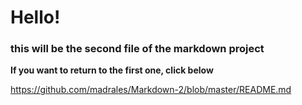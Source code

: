 # Hello!
###
### this will be the second file of the markdown project

**If you want to return to the first one, click below**

<https://github.com/madrales/Markdown-2/blob/master/README.md>


